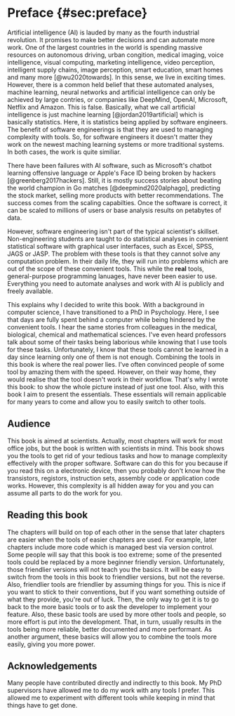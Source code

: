 # Preface {#sec:preface}

Artificial intelligence (AI) is lauded by many as the fourth industrial revolution.
It promises to make better decisions and can automate more work.
One of the largest countries in the world is spending massive resources on autonomous driving, urban congition, medical imaging, voice intelligence, visual computing, marketing intelligence, video perception, intelligent supply chains, image perception, smart education, smart homes and many more [@wu2020towards].
In this sense, we live in exciting times.
However, there is a common held belief that these automated analyses, machine learning, neural networks and artificial intelligence can only be achieved by large contries, or companies like DeepMind, OpenAI, Microsoft, Netflix and Amazon.
This is false.
Basically, what we call artificial intelligence is just machine learning [@jordan2019artificial] which is basically statistics.
Here, it is statistics being applied by software engineers.
The benefit of software engineerings is that they are used to managing complexity with tools.
So, for software engineers it doesn't matter they work on the newest maching learning systems or more traditional systems.
In both cases, the work is quite similiar.

There have been failures with AI software, such as Microsoft's chatbot learning offensive language or Apple's Face ID being broken by hackers [@greenberg2017hackers].
Still, it is mostly success stories about beating the world champion in Go matches [@deepmind2020alphago], predicting the stock market, selling more products with better recommendations.
The success comes from the scaling capabilties.
Once the software is correct, it can be scaled to millions of users or base analysis results on petabytes of data.

However, software engineering isn't part of the typical scientist's skillset.
Non-engineering students are taught to do statistical analyses in convenient statistical software with graphical user interfaces, such as Excel, SPSS, JAGS or JASP.
The problem with these tools is that they cannot solve any computation problem.
In their daily life, they will run into problems which are out of the scope of these convenient tools.
This while the **real** tools, general-purpose programming lanuages, have never been easier to use.
Everything you need to automate analyses and work with AI is publicly and freely available.

This explains why I decided to write this book.
With a background in computer science, I have transitioned to a PhD in Psychology.
Here, I see that days are fully spent behind a computer while being hindered by the convenient tools.
I hear the same stories from colleagues in the medical, biological, chemical and mathematical sciences.
I've even heard professors talk about some of their tasks being laborious while knowing that I use tools for these tasks.
Unfortunately, I know that these tools cannot be learned in a day since learning only one of them is not enough.
Combining the tools in this book is where the real power lies.
I've often convinced people of some tool by amazing them with the speed.
However, on their way home, they would realise that the tool doesn't work in their workflow.
That's why I wrote this book: to show the whole picture instead of just one tool.
Also, with this book I aim to present the essentials.
These essentials will remain applicable for many years to come and allow you to easily switch to other tools.

## Audience

This book is aimed at scientists.
Actually, most chapters will work for most office jobs, but the book is written with scientists in mind.
This book shows you the tools to get rid of your tedious tasks and how to manage complexity effectively with the proper software.
Software can do this for you because if you read this on a electronic device, then you probably don't know how the transistors, registors, instruction sets, assembly code or application code works.
However, this complexity is all hidden away for you and you can assume all parts to do the work for you.

## Reading this book

The chapters will build on top of each other in the sense that later chapters are easier when the tools of easier chapters are used.
For example, later chapters include more code which is managed best via version control.
Some people will say that this book is too extreme; some of the presented tools could be replaced by a more beginner friendly version.
Unfortunately, those friendlier versions will not teach you the basics.
It will be easy to switch from the tools in this book to friendlier versions, but not the reverse.
Also, friendlier tools are friendlier by assuming things for you.
This is nice if you want to stick to their conventions, but if you want something outside of what they provide, you're out of luck.
Then, the only way to get it is to go back to the more basic tools or to ask the developer to implement your feature.
Also, these basic tools are used by more other tools and people, so more effort is put into the development.
That, in turn, usually results in the tools being more reliable, better documented and more performant.
As another argument, these basics will allow you to combine the tools more easily, giving you more power.

## Acknowledgements

Many people have contributed directly and indirectly to this book.
My PhD supervisors have allowed me to do my work with any tools I prefer.
This allowed me to experiment with different tools while keeping in mind that things have to get done.
